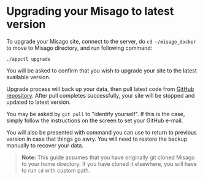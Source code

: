 Upgrading your Misago to latest version
=======================================

To upgrade your Misago site, connect to the server, do `cd ~/misago_docker` to move to Misago directory, and run following command:

```
./appctl upgrade
```

You will be asked to confirm that you wish to upgrade your site to the latest available version.

Upgrade process will back up your data, then pull latest code from [GitHub repository](https://github.com/rafalp/misago_docker). After pull completes successfully, your site will be stopped and updated to latest version.

You may be asked by `git pull` to "identify yourself". If this is the case, simply follow the instructions on the screen to set your GitHub e-mail.

You will also be presented with command you can use to return to previous version in case that things go awry. You will need to restore the backup manually to recover your data.

> **Note:** This guide assumes that you have originally git cloned Misago to your home directory. If you have cloned it elsewhere, you will have to run `cd` with custom path.